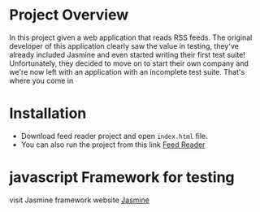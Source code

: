 # Project Overview
In this project given a web application that reads RSS feeds. The original developer of this application clearly saw the value in testing, they've already included Jasmine and even started writing their first test suite! Unfortunately, they decided to move on to start their own company and we're now left with an application with an incomplete test suite. That's where you come in

# Installation
* Download feed reader project and open `index.html` file.
* You can also run the project from this link [Feed Reader](https://bakrali.github.io/feed-reader-testing)

# javascript Framework for testing
visit Jasmine framework website [Jasmine](https://jasmine.github.io/index.html) 

